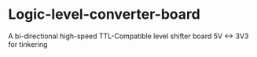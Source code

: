 # Logic-level-converter-board
A bi-directional high-speed TTL-Compatible level shifter board 5V &lt;-> 3V3 for tinkering
